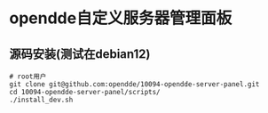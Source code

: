 # opendde自定义服务器管理面板

## 源码安装(测试在debian12)

```
# root用户
git clone git@github.com:opendde/10094-opendde-server-panel.git
cd 10094-opendde-server-panel/scripts/
./install_dev.sh
```
